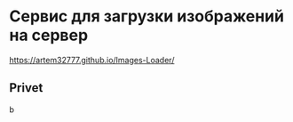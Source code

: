 # Сервис для загрузки изображений на сервер

https://artem32777.github.io/Images-Loader/

<h2>Privet</h2>
<storong>b</strong>
